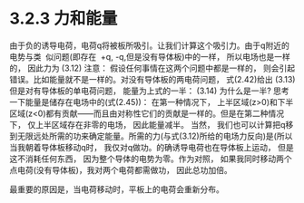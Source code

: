 # 3.2.3 力和能量

由于负的诱导电荷，电荷q将被板所吸引。让我们计算这个吸引力。由于q附近的电势与类  似问题(即存在  +q, -q,但是没有导体板)中的一样， 所以电场也是一样的， 因此力为
(3.12)
注意： 假设任何事情在这两个问题中都是一样的， 则会引起错误。比如能量就不是一样的。对没有导体板的两电荷问题， 式(2.42)给出
(3.13)
但是对有导体板的单电荷问题， 能量为上式的一半：
(3.14)
为什么是一半? 思考一下能量是储存在电场中的(式(2.45))：
在第一种情况下， 上半区域(z>0)和下半区域(z<0)都有贡献——而且由对称性它们的贡献是一样的。但是在第二种情况下， 仅上半区域存在非零的电场， 因此能量减半。
当然， 我们也可以计算把q移到无限远处所需的功来确定能量。所需的力(与式(3.12)所给的电场力反向)是(所以
当我朝着导体板移动q时， 我仅对q做功。的确诱导电荷也在导体板上运动， 但是这不消耗任何东西， 因为整个导体的电势为零。作为对照， 如果我同时移动两个点电荷(没有导体板)，我对两个电荷都需做功， 因此总功加倍。

最重要的原因是，当电荷移动时，平板上的电荷会重新分布。
